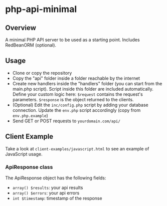 # php-api-minimal
## Overview
A minimal PHP API server to be used as a starting point. Includes RedBeanORM (optional).

## Usage
- Clone or copy the repository
- Copy the "api" folder inside a folder reachable by the internet
- Create new handlers inside the "handlers" folder (you can start from the main.php script). Script inside this folder are included automatically. Define your custom logic here: `$request` contains the request's parameters. `$response` is the object returned to the clients.
- (Optional) Edit the `inc/config.php` script by adding your database connection. Update the `env.php` script accordingly (copy from `env.php.example`)
- Send GET or POST requests to `yourdomain.com/api/`

## Client Example
Take a look at `client-examples/javascript.html` to see an example of JavaScript usage.

### ApiResponse class
The ApiResponse object has the following fields:
- `array() $results`: your api results
- `array() $errors`: your api errors
- `int $timestamp`: timestamp of the response